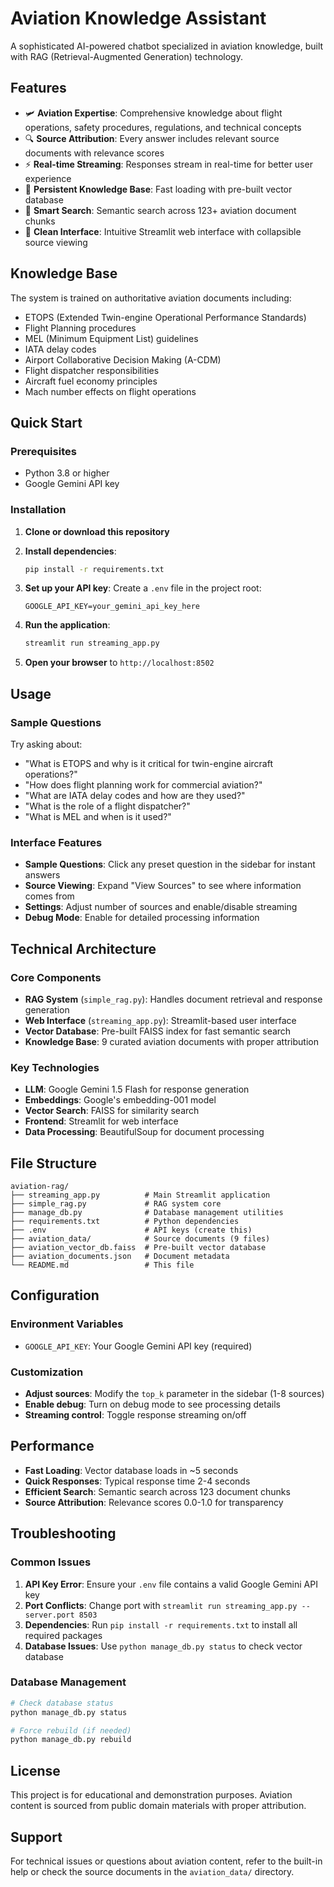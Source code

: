 # Aviation Knowledge Assistant

A sophisticated AI-powered chatbot specialized in aviation knowledge, built with RAG (Retrieval-Augmented Generation) technology.

## Features

- 🛩️ **Aviation Expertise**: Comprehensive knowledge about flight operations, safety procedures, regulations, and technical concepts
- 🔍 **Source Attribution**: Every answer includes relevant source documents with relevance scores
- ⚡ **Real-time Streaming**: Responses stream in real-time for better user experience
- 💾 **Persistent Knowledge Base**: Fast loading with pre-built vector database
- 🎯 **Smart Search**: Semantic search across 123+ aviation document chunks
- 📱 **Clean Interface**: Intuitive Streamlit web interface with collapsible source viewing

## Knowledge Base

The system is trained on authoritative aviation documents including:
- ETOPS (Extended Twin-engine Operational Performance Standards)
- Flight Planning procedures
- MEL (Minimum Equipment List) guidelines
- IATA delay codes
- Airport Collaborative Decision Making (A-CDM)
- Flight dispatcher responsibilities
- Aircraft fuel economy principles
- Mach number effects on flight operations

## Quick Start

### Prerequisites
- Python 3.8 or higher
- Google Gemini API key

### Installation

1. **Clone or download this repository**

2. **Install dependencies**:
   ```bash
   pip install -r requirements.txt
   ```

3. **Set up your API key**:
   Create a `.env` file in the project root:
   ```
   GOOGLE_API_KEY=your_gemini_api_key_here
   ```

4. **Run the application**:
   ```bash
   streamlit run streaming_app.py
   ```

5. **Open your browser** to `http://localhost:8502`

## Usage

### Sample Questions
Try asking about:
- "What is ETOPS and why is it critical for twin-engine aircraft operations?"
- "How does flight planning work for commercial aviation?"
- "What are IATA delay codes and how are they used?"
- "What is the role of a flight dispatcher?"
- "What is MEL and when is it used?"

### Interface Features
- **Sample Questions**: Click any preset question in the sidebar for instant answers
- **Source Viewing**: Expand "View Sources" to see where information comes from
- **Settings**: Adjust number of sources and enable/disable streaming
- **Debug Mode**: Enable for detailed processing information

## Technical Architecture

### Core Components
- **RAG System** (`simple_rag.py`): Handles document retrieval and response generation
- **Web Interface** (`streaming_app.py`): Streamlit-based user interface
- **Vector Database**: Pre-built FAISS index for fast semantic search
- **Knowledge Base**: 9 curated aviation documents with proper attribution

### Key Technologies
- **LLM**: Google Gemini 1.5 Flash for response generation
- **Embeddings**: Google's embedding-001 model
- **Vector Search**: FAISS for similarity search
- **Frontend**: Streamlit for web interface
- **Data Processing**: BeautifulSoup for document processing

## File Structure

```
aviation-rag/
├── streaming_app.py          # Main Streamlit application
├── simple_rag.py             # RAG system core
├── manage_db.py              # Database management utilities
├── requirements.txt          # Python dependencies
├── .env                      # API keys (create this)
├── aviation_data/            # Source documents (9 files)
├── aviation_vector_db.faiss  # Pre-built vector database
├── aviation_documents.json   # Document metadata
└── README.md                 # This file
```

## Configuration

### Environment Variables
- `GOOGLE_API_KEY`: Your Google Gemini API key (required)

### Customization
- **Adjust sources**: Modify the `top_k` parameter in the sidebar (1-8 sources)
- **Enable debug**: Turn on debug mode to see processing details
- **Streaming control**: Toggle response streaming on/off

## Performance

- **Fast Loading**: Vector database loads in ~5 seconds
- **Quick Responses**: Typical response time 2-4 seconds
- **Efficient Search**: Semantic search across 123 document chunks
- **Source Attribution**: Relevance scores 0.0-1.0 for transparency

## Troubleshooting

### Common Issues

1. **API Key Error**: Ensure your `.env` file contains a valid Google Gemini API key
2. **Port Conflicts**: Change port with `streamlit run streaming_app.py --server.port 8503`
3. **Dependencies**: Run `pip install -r requirements.txt` to install all required packages
4. **Database Issues**: Use `python manage_db.py status` to check vector database

### Database Management
```bash
# Check database status
python manage_db.py status

# Force rebuild (if needed)
python manage_db.py rebuild
```

## License

This project is for educational and demonstration purposes. Aviation content is sourced from public domain materials with proper attribution.

## Support

For technical issues or questions about aviation content, refer to the built-in help or check the source documents in the `aviation_data/` directory.
